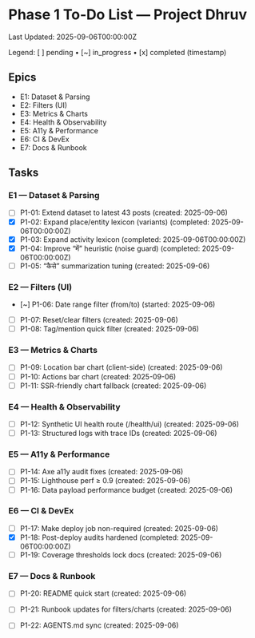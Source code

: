 # Phase 1 To‑Do List — Project Dhruv

Last Updated: 2025-09-06T00:00:00Z

Legend: [ ] pending • [~] in_progress • [x] completed (timestamp)

## Epics
- E1: Dataset & Parsing
- E2: Filters (UI)
- E3: Metrics & Charts
- E4: Health & Observability
- E5: A11y & Performance
- E6: CI & DevEx
- E7: Docs & Runbook

## Tasks

### E1 — Dataset & Parsing
- [ ] P1-01: Extend dataset to latest 43 posts (created: 2025-09-06)
- [x] P1-02: Expand place/entity lexicon (variants) (completed: 2025-09-06T00:00:00Z)
- [x] P1-03: Expand activity lexicon (completed: 2025-09-06T00:00:00Z)
- [x] P1-04: Improve “में” heuristic (noise guard) (completed: 2025-09-06T00:00:00Z)
- [ ] P1-05: “कैसे” summarization tuning (created: 2025-09-06)

### E2 — Filters (UI)
- [~] P1-06: Date range filter (from/to) (started: 2025-09-06)
- [ ] P1-07: Reset/clear filters (created: 2025-09-06)
- [ ] P1-08: Tag/mention quick filter (created: 2025-09-06)

### E3 — Metrics & Charts
- [ ] P1-09: Location bar chart (client-side) (created: 2025-09-06)
- [ ] P1-10: Actions bar chart (created: 2025-09-06)
- [ ] P1-11: SSR-friendly chart fallback (created: 2025-09-06)

### E4 — Health & Observability
- [ ] P1-12: Synthetic UI health route (/health/ui) (created: 2025-09-06)
- [ ] P1-13: Structured logs with trace IDs (created: 2025-09-06)

### E5 — A11y & Performance
- [ ] P1-14: Axe a11y audit fixes (created: 2025-09-06)
- [ ] P1-15: Lighthouse perf ≥ 0.9 (created: 2025-09-06)
- [ ] P1-16: Data payload performance budget (created: 2025-09-06)

### E6 — CI & DevEx
- [ ] P1-17: Make deploy job non-required (created: 2025-09-06)
- [x] P1-18: Post-deploy audits hardened (completed: 2025-09-06T00:00:00Z)
- [ ] P1-19: Coverage thresholds lock docs (created: 2025-09-06)

### E7 — Docs & Runbook
- [ ] P1-20: README quick start (created: 2025-09-06)
- [ ] P1-21: Runbook updates for filters/charts (created: 2025-09-06)
- [ ] P1-22: AGENTS.md sync (created: 2025-09-06)

